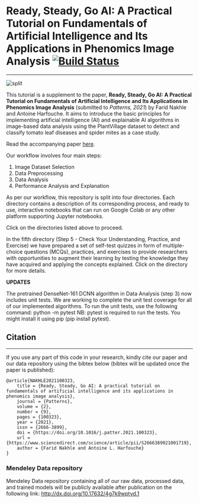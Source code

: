 # Ready, Steady, Go AI: A Practical Tutorial on Fundamentals of Artificial Intelligence and Its Applications in Phenomics Image Analysis [![Build Status](https://travis-ci.com/HarfoucheLab/Ready-Steady-Go-AI.svg?token=Hn3qS2qxTmJgJNKTXR7d&branch=main)](https://travis-ci.com/HarfoucheLab/Ready-Steady-Go-AI)
----
![split](http://faridnakhle.com/pv/githubimages/RSGlogo.png?t=1)

This tutorial is a supplement to the paper, **Ready, Steady, Go AI: A Practical Tutorial on Fundamentals of Artificial Intelligence and Its Applications in Phenomics Image Analysis** (submitted to *Patterns, 2021*) by Farid Nakhle and Antoine Harfouche. It aims to introduce the basic principles for implementing artificial intelligence (AI) and explainable AI algorithms in image-based data analysis using the PlantVillage dataset to detect and classify tomato leaf diseases and spider mites as a case study.

Read the accompanying paper [here](https://doi.org/10.1016/j.patter.2021.100323).

Our workflow involves four main steps:
1. Image Dataset Selection
2. Data Preprocessing
3. Data Analysis
4. Performance Analysis and Explanation

As per our workflow, this repository is split into four directories. Each directory contains a description of its corresponding process, and ready to use, interactive notebooks that can run on Google Colab or any other platform supporting Jupyter notebooks.

Click on the directories listed above to proceed.

In the fifth directory (Step 5 - Check Your Understanding, Practice, and Exercise) we have prepared a set of self-test quizzes in form of multiple-choice questions (MCQs), practices, and exercises to provide researchers with opportunities to augment their learning by testing the knowledge they have acquired and applying the concepts explained. Click on the directory for more details.



**UPDATES**

The pretrained DenseNet-161 DCNN algorithm in Data Analysis (step 3) now includes unit tests. 
We are working to complete the unit test coverage for all of our implemented algorithms. 
To run the unit tests, use the following command:
python -m pytest
NB: pytest is required to run the tests. You might install it using pip (pip install pytest).

## Citation
----
If you use any part of this code in your research, kindly cite our paper and our data repository using the bibtex below (bibtex will be updated once the paper is published):

```
@article{NAKHLE2021100323,
	title = {Ready, Steady, Go AI: A practical tutorial on fundamentals of artificial intelligence and its applications in phenomics image analysis},
	journal = {Patterns},
	volume = {2},
	number = {9},
	pages = {100323},
	year = {2021},
	issn = {2666-3899},
	doi = {https://doi.org/10.1016/j.patter.2021.100323},
	url = {https://www.sciencedirect.com/science/article/pii/S2666389921001719},
	author = {Farid Nakhle and Antoine L. Harfouche}
}
```
### Mendeley Data repository

Mendeley Data repository containing all of our raw data, processed data, and trained models will be publicly available after publication on the following link:
http://dx.doi.org/10.17632/4g7k9wptyd.1